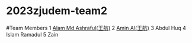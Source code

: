 # 2023zjudem-team2
#Team Members
1 [Alam Md Ashraful(王航)](https://pages.github.com/)
2 [Amin Al(王航)](https://aminal333.github.io/alamin_bio/)
3 Abdul Huq
4 Islam Ramadul
5 Zain
